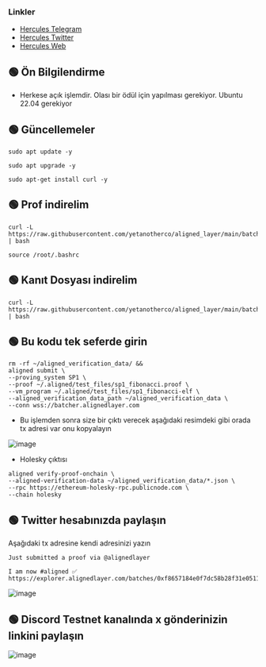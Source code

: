

### Linkler
 * [Hercules Telegram](https://t.me/HerculesNode)
 * [Hercules Twitter](https://twitter.com/Herculesnode)
 * [Hercules Web](https://herculesnode.com)



## 🟢 Ön Bilgilendirme
- Herkese açık işlemdir. Olası bir ödül için yapılması gerekiyor. Ubuntu 22.04 gerekiyor




## 🟢 Güncellemeler
```shell
sudo apt update -y
```

```shell
sudo apt upgrade -y
```

```shell
sudo apt-get install curl -y
```

## 🟢 Prof indirelim

```shell
curl -L https://raw.githubusercontent.com/yetanotherco/aligned_layer/main/batcher/aligned/install_aligned.sh | bash
```

```shell
source /root/.bashrc
```

## 🟢 Kanıt Dosyası indirelim

```shell
curl -L https://raw.githubusercontent.com/yetanotherco/aligned_layer/main/batcher/aligned/get_proof_test_files.sh | bash
```


## 🟢 Bu kodu tek seferde girin

```shell
rm -rf ~/aligned_verification_data/ &&
aligned submit \
--proving_system SP1 \
--proof ~/.aligned/test_files/sp1_fibonacci.proof \
--vm_program ~/.aligned/test_files/sp1_fibonacci-elf \
--aligned_verification_data_path ~/aligned_verification_data \
--conn wss://batcher.alignedlayer.com
```

- Bu işlemden sonra size bir çıktı verecek aşağıdaki resimdeki gibi orada tx adresi var onu kopyalayın 

![image](https://github.com/HerculesNode/Testnet-Rehber/assets/101635385/63d1c72f-ce18-4b57-8c38-0b4aa01687f6)


- Holesky çıktısı

```shell
aligned verify-proof-onchain \
--aligned-verification-data ~/aligned_verification_data/*.json \
--rpc https://ethereum-holesky-rpc.publicnode.com \
--chain holesky
```

## 🟢 Twitter hesabınızda paylaşın

Aşağıdaki tx adresine kendi adresinizi yazın

```shell
Just submitted a proof via @alignedlayer 

I am now #aligned ✅
https://explorer.alignedlayer.com/batches/0xf8657184e0f7dc58b28f31e051196b44124d411d2a1f7bf511850d01d5090ec4
```

![image](https://github.com/HerculesNode/Testnet-Rehber/assets/101635385/73c05ee7-cf11-419f-b961-44dfd33d8c60)


## 🟢 Discord Testnet kanalında x gönderinizin linkini paylaşın

![image](https://github.com/HerculesNode/Testnet-Rehber/assets/101635385/cb7f592d-e282-4209-b9a3-e6655dc5ac20)



